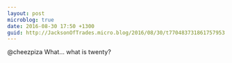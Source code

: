 ```yaml
---
layout: post
microblog: true
date: 2016-08-30 17:50 +1300
guid: http://JacksonOfTrades.micro.blog/2016/08/30/t770483731861757953.html
---
```

@cheezpiza What... what is twenty?
